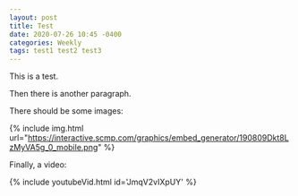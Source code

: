 ```yaml
---
layout: post
title: Test
date: 2020-07-26 10:45 -0400
categories: Weekly
tags: test1 test2 test3
---
```


This is a test.

Then there is another paragraph.

There should be some images:

{% include img.html url="https://interactive.scmp.com/graphics/embed_generator/190809Dkt8LzMyVA5g_0_mobile.png" %}

Finally, a video:

{% include youtubeVid.html id='JmqV2vIXpUY' %}
